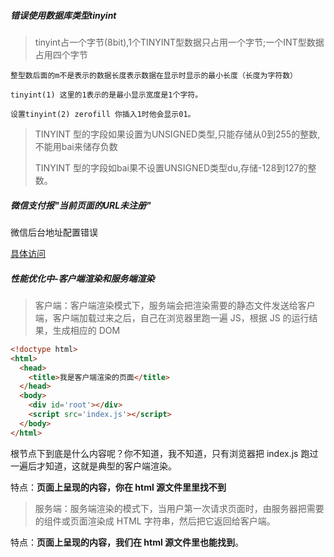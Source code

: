 ##### 错误使用数据库类型tinyint

> tinyint占一个字节(8bit),1个TINYINT型数据只占用一个字节;一个INT型数据占用四个字节

```
整型数后面的m不是表示的数据长度表示数据在显示时显示的最小长度（长度为字符数）

tinyint(1) 这里的1表示的是最小显示宽度是1个字符。

设置tinyint(2) zerofill 你插入1时他会显示01。
```

> TINYINT 型的字段如果设置为UNSIGNED类型,只能存储从0到255的整数,不能用bai来储存负数
>
> TINYINT 型的字段如bai果不设置UNSIGNED类型du,存储-128到127的整数。

##### 微信支付报"当前页面的URL未注册"

微信后台地址配置错误

[具体访问](https://www.cnblogs.com/ningskyer/articles/11399717.html)

##### 性能优化中-客户端渲染和服务端渲染

> 客户端：客户端渲染模式下，服务端会把渲染需要的静态文件发送给客户端，客户端加载过来之后，自己在浏览器里跑一遍 JS，根据 JS 的运行结果，生成相应的 DOM

```html
<!doctype html>
<html>
  <head>
    <title>我是客户端渲染的页面</title>
  </head>
  <body>
    <div id='root'></div>
    <script src='index.js'></script>
  </body>
</html>
```

根节点下到底是什么内容呢？你不知道，我不知道，只有浏览器把 index.js 跑过一遍后才知道，这就是典型的客户端渲染。

特点：**页面上呈现的内容，你在 html 源文件里里找不到**

> 服务端：服务端渲染的模式下，当用户第一次请求页面时，由服务器把需要的组件或页面渲染成 HTML 字符串，然后把它返回给客户端。

特点：**页面上呈现的内容，我们在 html 源文件里也能找到**。